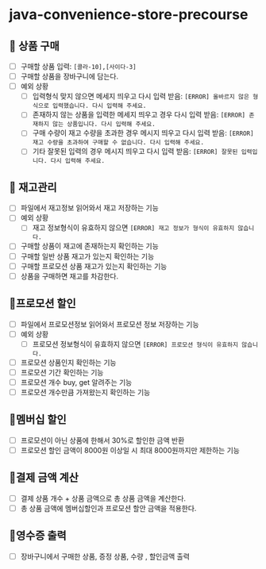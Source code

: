 # java-convenience-store-precourse

## 📝 상품 구매
  - [ ] 구매할 상품 입력: `[콜라-10],[사이다-3]`
  - [ ] 구매할 상품을 장바구니에 담는다.
  - [ ] 예외 상황
    - [ ] 입력형식 맞지 않으면 메세지 띄우고 다시 입력 받음: `[ERROR] 올바르지 않은 형식으로 입력했습니다. 다시 입력해 주세요.`
    - [ ] 존재하지 않는 상품을 입력한 메세지 띄우고 경우 다시 입력 받음: `[ERROR] 존재하지 않는 상품입니다. 다시 입력해 주세요.`
    - [ ] 구매 수량이 재고 수량을 초과한 경우 메시지 띄우고 다시 입력 받음: `[ERROR] 재고 수량을 초과하여 구매할 수 없습니다. 다시 입력해 주세요.`
    - [ ] 기타 잘못된 입력의 경우 메시지 띄우고 다시 입력 받음: `[ERROR] 잘못된 입력입니다. 다시 입력해 주세요.`

## 📝 재고관리
  - [ ] 파일에서 재고정보 읽어와서 재고 저장하는 기능
  - [ ] 예외 상황
    - [ ] 재고 정보형식이 유효하지 않으면 `[ERROR] 재고 정보가 형식이 유효하지 않습니다.` 
  - [ ] 구매할 상품이 재고에 존재하는지 확인하는 기능
  - [ ] 구매할 일반 상품 재고가 있는지 확인하는 기능
  - [ ] 구매할 프로모션 상품 재고가 있는지 확인하는 기능
  - [ ] 상품을 구매하면 재고를 차감한다.

## 📝프로모션 할인
  - [ ] 파일에서 프로모션정보 읽어와서 프로모션 정보 저장하는 기능
  - [ ] 예외 상황
    - [ ] 프로모션 정보형식이 유효하지 않으면 `[ERROR] 프로모션 형식이 유효하지 않습니다.`
  - [ ] 프로모션 상품인지 확인하는 기능
  - [ ] 프로모션 기간 확인하는 기능
  - [ ] 프로모션 개수 buy, get 알려주는 기능
  - [ ] 프로모션 개수만큼 가져왔는지 확인하는 기능

## 📝멤버십 할인
  - [ ] 프로모션이 아닌 상품에 한해서 30%로 할인한 금액 반환
  - [ ] 프로모션 할인 금액이 8000원 이상일 시 최대 8000원까지만 제한하는 기능

## 📝결제 금액 계산
  - [ ] 결제 상품 개수 + 상품 금액으로 총 상품 금액을 계산한다. 
  - [ ] 총 상품 금액에 멤버십할인과 프로모션 할안 금액을 적용한다.

## 📝영수증 출력
  - [ ] 장바구니에서 구매한 상품, 증정 상품, 수량 , 할인금액 출력